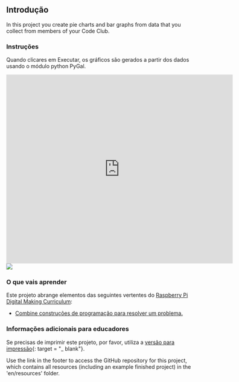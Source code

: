 ## Introdução

In this project you create pie charts and bar graphs from data that you collect from members of your Code Club.

### Instruções

Quando clicares em Executar, os gráficos são gerados a partir dos dados usando o módulo python PyGal.

<div class="trinket">
  <iframe src="https://trinket.io/embed/python/70d24d92b8?outputOnly=true&start=result" width="600" height="500" frameborder="0" marginwidth="0" marginheight="0" allowfullscreen>
  </iframe>
  <img src="images/pets-finished.png">
</div>

### O que vais aprender

Este projeto abrange elementos das seguintes vertentes do [Raspberry Pi Digital Making Curriculum](http://rpf.io/curriculum):

+ [Combine construções de programação para resolver um problema.](https://www.raspberrypi.org/curriculum/programming/builder/)

### Informações adicionais para educadores

Se precisas de imprimir este projeto, por favor, utiliza a [versão para impressão](https://projects.raspberrypi.org/en/projects/popular-pets/print){: target = "_ blank"}.

Use the link in the footer to access the GitHub repository for this project, which contains all resources (including an example finished project) in the 'en/resources' folder.